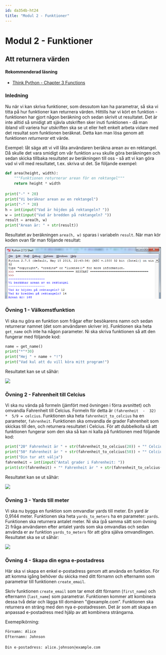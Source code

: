 ```yaml
---
id: da354b-ht24
title: "Modul 2 - Funktioner"
---
```


# Modul 2 - Funktioner

## Att returnera värden

#### Rekommenderad läsning

- [Think Python - Chapter 3 Functions](http://greenteapress.com/thinkpython2/html/thinkpython2004.html)

### Inledning

Nu när vi kan skriva funktioner, som dessutom kan ha parametrar, så ska vi titta på hur funktioner kan returnera värden. Hittills har vi kört en funktion - funktionen har gjort någon beräkning och sedan skrivit ut resultatet. Det är inte alltid så smidigt att sjävla utskriften sker inuti funktionen - då man ibland vill variera hur utskriften ska se ut eller helt enkelt arbeta vidare med det resultat som funktionen beräknat. Detta kan man lösa genom att funktionen _returnerar_ ett värde.

Exempel: låt säga att vi vill låta användaren beräkna arean av en rektangel. Då skulle det vara smidigt om vår funktion `area` skulle göra beräkningen och sedan skicka tillbaka resultatet av beräkningen till oss - så att vi kan göra vad vi vill med resultatet, t.ex. skriva ut det. Se följande exempel:

```python
def area(height, width):
    """Funktionen returnerar arean för en rektangel"""
    return height * width

print("-" * 20)
print("Vi beräknar arean av en rektangel")
print("-" * 20)
h = int(input("Vad är höjden på rektangeln? "))
w = int(input("Vad är bredden på rektangeln? "))
result = area(h, w)
print("Arean är: " + str(result))
```

Resultatet av beräkningen `area(h, w)` sparas i variabeln `result`. När man kör koden ovan får man följande resultat:

![](images/idle7.png)

### Övning 1 - Välkomstfunktion

Vi ska nu göra en funktion som frågar efter besökarens namn och sedan returnerar namnet (det som användaren skriver in). Funktionen ska heta `get_name` och inte ha någon parameter. Ni ska skriva funktionen så att den fungerar med följande kod:

```python
name = get_name()
print("*"*30)
print("Hej " + name + "!")
print("Vad kul att du vill köra mitt program!")
```

Resultatet kan se ut såhär:

![](../images/idle10.png)

### Övning 2 - Fahrenheit till Celcius

Vi ska nu vända på formeln (jämfört med övningen i förra avsnittet) och omvandla Fahrenheit till Celcius. Formeln för detta är `(fahrenheit  -  32)  *  5/9 = celcius`. Funktionen ska heta `fahrenheit_to_celcius` ha en parameter, `fahrenheit`. Funktionen ska omvandla de grader Fahrenheit som skickas till den, och returnera resultatet i Celcius. För att dubbelkolla så att funktionen fungerar som den ska så kan ni kalla på funktionen med följande kod:

```python
print("20° Fahrenheit är " + str(fahrenheit_to_celcius(20)) + "° Celcius")
print("50° Fahrenheit är " + str(fahrenheit_to_celcius(50)) + "° Celcius")
print("Din tur att välja")
fahrenheit = int(input("Antal grader i Fahrenheit: "))
print(str(fahrenheit) + "° Fahrenheit är " + str(fahrenheit_to_celcius(fahrenheit)) + "° Celcius")
```

Resultatet kan se ut såhär:

![](../images/idle8.png)

### Övning 3 - Yards till meter

Vi ska nu bygga en funktion som omvandlar yards till meter. En yard är 0,9144 meter. Funktionen ska heta `yards_to_meters` ha en parameter: `yards`. Funktionen ska returnera antalet meter. Ni ska (på samma sätt som övning 2) fråga användaren efter antalet yards som ska omvandlas och sedan använda er av funktion `yards_to_meters` för att göra själva omvandlingen. Resultatet ska se ut såhär:

![](../images/idle9.png)

### Övning 4 - Skapa din egna e-postadress

Här ska vi skapa en enkel e-postadress genom att använda en funktion. För att komma igång behöver du skicka med ditt förnamn och efternamn som parametrar till funktionen `create_email`.

Skriv funktionen `create_email` som tar emot ditt förnamn (`first_name`) och efternamn (`last_name`) som parametrar. Funktionen kommer att kombinera dessa två delar och lägga till domänen "@example.com". Funktionen ska returnera en sträng med den nya e-postadressen. Det är som att skapa en anpassad e-postadress med hjälp av att kombinera strängarna.

Exemeplkörning:

```python
Förnamn: Alice
Efternamn: Johnson

Din e-postadress: alice.johnson@example.com
```

